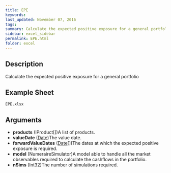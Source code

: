 ```yaml
---
title: EPE
keywords:
last_updated: November 07, 2016
tags:
summary: Calculate the expected positive exposure for a general portfolio.
sidebar: excel_sidebar
permalink: EPE.html
folder: excel
---
```


## Description
Calculate the expected positive exposure for a general portfolio

<!--HUMAN EDIT START-->

<!--## Details-->

<!--HUMAN EDIT END-->

## Example Sheet

    EPE.xlsx

## Arguments

* **products** (IProduct[])A list of products.
* **valueDate** ([Date](Date.html))The value date.
* **forwardValueDates** ([Date](Date.html)[])The dates at which the expected positive exposure is required.
* **model** (NumeraireSimulator)A model able to handle all the market observables required to calculate the cashflows in the portfolio.
* **nSims** (Int32)The number of simulations required.

<!--HUMAN EDIT START-->

<!--## Validation-->

<!--HUMAN EDIT END-->

